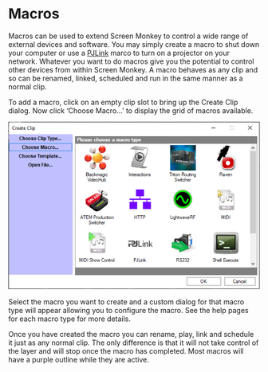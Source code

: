 Macros
======

Macros can be used to extend Screen Monkey to control a wide range of external devices and software. You may simply create a macro to shut down your computer or use a [PJLink](pjlink.md) marco to turn on a projector on your network. Whatever you want to do macros give you the potential to control other devices from within Screen Monkey. A macro behaves as any clip and so can be renamed, linked, scheduled and run in the same manner as a normal clip.

To add a macro, click on an empty clip slot to bring up the Create Clip dialog. Now click ‘Choose Macro...’ to display the grid of macros available.

![](../../images/Macros.PNG)

Select the macro you want to create and a custom dialog for that macro type will appear allowing you to configure the macro. See the help pages for each macro type for more details.

Once you have created the macro you can rename, play, link and schedule it just as any normal clip. The only difference is that it will not take control of the layer and will stop once the macro has completed. Most macros will have a purple outline while they are active.